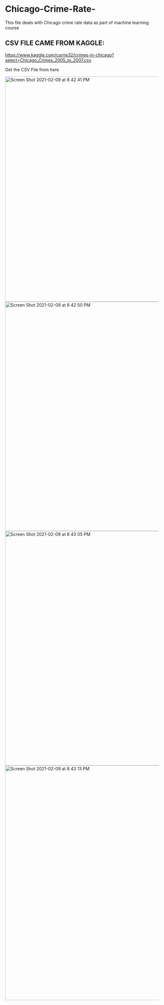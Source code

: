 # Chicago-Crime-Rate-
This file deals with Chicago crime rate data as part of machine learning course

## CSV FILE CAME FROM KAGGLE:

https://www.kaggle.com/currie32/crimes-in-chicago?select=Chicago_Crimes_2005_to_2007.csv

Get the CSV File from here


<img width="737" alt="Screen Shot 2021-02-09 at 8 42 41 PM" src="https://user-images.githubusercontent.com/60979174/107452595-7f5aa980-6b17-11eb-9f42-d49ad592fd6e.png">


<img width="750" alt="Screen Shot 2021-02-09 at 8 42 50 PM" src="https://user-images.githubusercontent.com/60979174/107452747-c3e64500-6b17-11eb-9fdb-26c8d7c5bc2a.png">

<img width="767" alt="Screen Shot 2021-02-09 at 8 43 05 PM" src="https://user-images.githubusercontent.com/60979174/107452594-7f5aa980-6b17-11eb-9962-d4fd1ecf694c.png">

<img width="768" alt="Screen Shot 2021-02-09 at 8 43 13 PM" src="https://user-images.githubusercontent.com/60979174/107452593-7ec21300-6b17-11eb-8970-3973b9a1611d.png">



